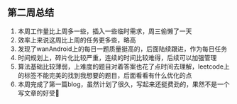 ## 第二周总结
1. 本周工作量比上周多一些，插入一些临时需求，周三偷懒了一天
2. 效率上来说这周比上周的任务更多些，略高
3. 发现了wanAndroid上的每日一题质量挺高的，后面陆续跟进，作为每日任务
4. 时间规划上，碎片化比较严重，连续的时间比较难得，后续可以加强管理
5. 算法基础比较薄弱，上难度的题目对着答案也花了点时间去理解，leetcode上的标签不能完美的找到我想要的题目，后面看看有什么优化的点
6. 本周完成了第一篇blog，虽然计划了很久，写起来还挺费劲的，果然不是一个写文章的好受🐶 